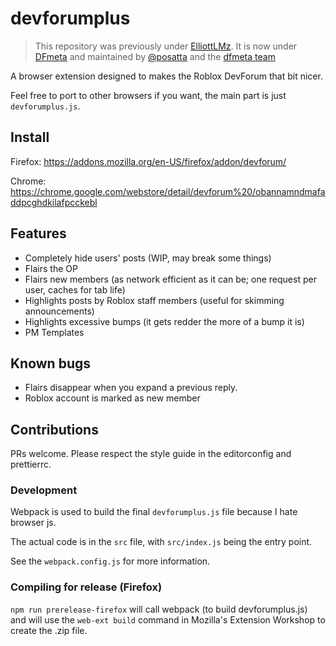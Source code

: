 # devforumplus

> This repository was previously under [ElliottLMz](https://github.com/elliottlmz). It is now under [DFmeta](https://github.com/dfmeta) and maintained by [@posatta](https://github.com/posatta) and the [dfmeta team](https://github.com/orgs/dfmeta/people)

A browser extension designed to makes the Roblox DevForum that bit nicer.

Feel free to port to other browsers if you want, the main part is just `devforumplus.js`.

## Install

Firefox: https://addons.mozilla.org/en-US/firefox/addon/devforum/

Chrome: https://chrome.google.com/webstore/detail/devforum%20/obannamndmafaddpcghdkilafpcckebl

## Features

- Completely hide users' posts (WIP, may break some things)
- Flairs the OP
- Flairs new members (as network efficient as it can be; one request per user, caches for tab life)
- Highlights posts by Roblox staff members (useful for skimming announcements)
- Highlights excessive bumps (it gets redder the more of a bump it is)
- PM Templates

## Known bugs

- Flairs disappear when you expand a previous reply.
- Roblox account is marked as new member

## Contributions

PRs welcome. Please respect the style guide in the editorconfig and prettierrc.

### Development

Webpack is used to build the final `devforumplus.js` file because I hate browser js.

The actual code is in the `src` file, with `src/index.js` being the entry point.

See the `webpack.config.js` for more information.

### Compiling for release (Firefox)

`npm run prerelease-firefox` will call webpack (to build devforumplus.js) and will use the
`web-ext build` command in Mozilla's Extension Workshop to create the .zip file.
